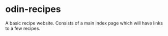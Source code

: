 # odin-recipes
A basic recipe website.
Consists of a main index page which will have links to a few recipes. 